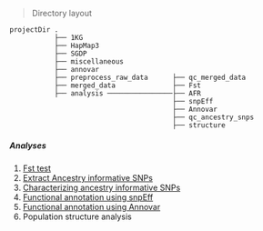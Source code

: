 > Directory layout

    projectDir .
               ├── 1KG
               ├── HapMap3
               ├── SGDP
               ├── miscellaneous
               ├── annovar
               ├── preprocess_raw_data      ├── qc_merged_data 
               ├── merged_data              ├── Fst
               ├── analysis ────────────────├── AFR
                                            ├── snpEff
                                            ├── Annovar
                                            ├── qc_ancestry_snps
                                            ├── structure

##### Analyses
1. [Fst test](Fst.md)
2. [Extract Ancestry informative SNPs](Ancestry_informative_SNPs.md)
3. [Characterizing ancestry informative SNPs](Characterizing_ancestry_informative_SNPs.md)
4. [Functional annotation using snpEff](snpEff.md)
5. [Functional annotation using Annovar](annovar.md)
6. Population structure analysis